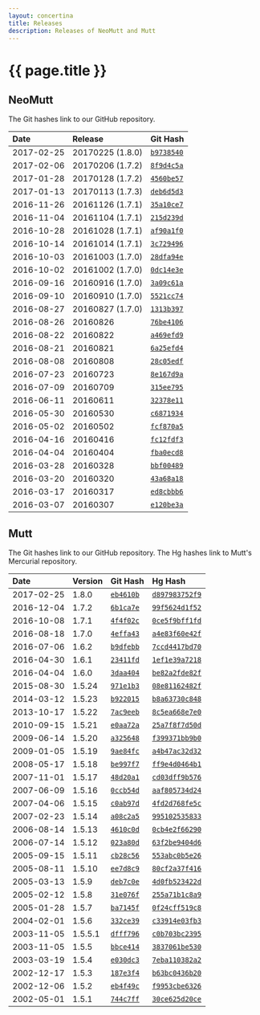 ```yaml
---
layout: concertina
title: Releases
description: Releases of NeoMutt and Mutt
---
```


# {{ page.title }}

## NeoMutt

The Git hashes link to our GitHub repository.

| Date         | Release            | Git Hash |
|:-------------|:-------------------|:---------|
| 2017-02-25   | 20170225 (1.8.0)   | [`b9738540`](https://github.com/neomutt/neomutt/commit/b9738540) |
| 2017-02-06   | 20170206 (1.7.2)   | [`8f9d4c5a`](https://github.com/neomutt/neomutt/commit/8f9d4c5a) |
| 2017-01-28   | 20170128 (1.7.2)   | [`4560be57`](https://github.com/neomutt/neomutt/commit/4560be57) |
| 2017-01-13   | 20170113 (1.7.3)   | [`deb6d5d3`](https://github.com/neomutt/neomutt/commit/deb6d5d3) |
| 2016-11-26   | 20161126 (1.7.1)   | [`35a10ce7`](https://github.com/neomutt/neomutt/commit/35a10ce7) |
| 2016-11-04   | 20161104 (1.7.1)   | [`215d239d`](https://github.com/neomutt/neomutt/commit/215d239d) |
| 2016-10-28   | 20161028 (1.7.1)   | [`af90a1f0`](https://github.com/neomutt/neomutt/commit/af90a1f0) |
| 2016-10-14   | 20161014 (1.7.1)   | [`3c729496`](https://github.com/neomutt/neomutt/commit/3c729496) |
| 2016-10-03   | 20161003 (1.7.0)   | [`28dfa94e`](https://github.com/neomutt/neomutt/commit/28dfa94e) |
| 2016-10-02   | 20161002 (1.7.0)   | [`0dc14e3e`](https://github.com/neomutt/neomutt/commit/0dc14e3e) |
| 2016-09-16   | 20160916 (1.7.0)   | [`3a09c61a`](https://github.com/neomutt/neomutt/commit/3a09c61a) |
| 2016-09-10   | 20160910 (1.7.0)   | [`5521cc74`](https://github.com/neomutt/neomutt/commit/5521cc74) |
| 2016-08-27   | 20160827 (1.7.0)   | [`1313b397`](https://github.com/neomutt/neomutt/commit/1313b397) |
| 2016-08-26   | 20160826           | [`76be4106`](https://github.com/neomutt/neomutt/commit/76be4106) |
| 2016-08-22   | 20160822           | [`a469efd9`](https://github.com/neomutt/neomutt/commit/a469efd9) |
| 2016-08-21   | 20160821           | [`6a25efd4`](https://github.com/neomutt/neomutt/commit/6a25efd4) |
| 2016-08-08   | 20160808           | [`28c05edf`](https://github.com/neomutt/neomutt/commit/28c05edf) |
| 2016-07-23   | 20160723           | [`8e167d9a`](https://github.com/neomutt/neomutt/commit/8e167d9a) |
| 2016-07-09   | 20160709           | [`315ee795`](https://github.com/neomutt/neomutt/commit/315ee795) |
| 2016-06-11   | 20160611           | [`32378e11`](https://github.com/neomutt/neomutt/commit/32378e11) |
| 2016-05-30   | 20160530           | [`c6871934`](https://github.com/neomutt/neomutt/commit/c6871934) |
| 2016-05-02   | 20160502           | [`fcf870a5`](https://github.com/neomutt/neomutt/commit/fcf870a5) |
| 2016-04-16   | 20160416           | [`fc12fdf3`](https://github.com/neomutt/neomutt/commit/fc12fdf3) |
| 2016-04-04   | 20160404           | [`fba0ecd8`](https://github.com/neomutt/neomutt/commit/fba0ecd8) |
| 2016-03-28   | 20160328           | [`bbf00489`](https://github.com/neomutt/neomutt/commit/bbf00489) |
| 2016-03-20   | 20160320           | [`43a68a18`](https://github.com/neomutt/neomutt/commit/43a68a18) |
| 2016-03-17   | 20160317           | [`ed8cbbb6`](https://github.com/neomutt/neomutt/commit/ed8cbbb6) |
| 2016-03-07   | 20160307           | [`e120be3a`](https://github.com/neomutt/neomutt/commit/e120be3a) |

## Mutt

The Git hashes link to our GitHub repository.
The Hg hashes link to Mutt's Mercurial repository.

| Date       | Version | Git Hash | Hg Hash      |
|:-----------|:--------|:---------|:-------------|
| 2017-02-25 | 1.8.0   | [`eb4610b`](https://github.com/neomutt/neomutt/commit/eb4610b) | [`d897983752f9`](https://dev.mutt.org/hg/mutt/rev/d897983752f9) |
| 2016-12-04 | 1.7.2   | [`6b1ca7e`](https://github.com/neomutt/neomutt/commit/6b1ca7e) | [`99f5624d1f52`](https://dev.mutt.org/hg/mutt/rev/99f5624d1f52) |
| 2016-10-08 | 1.7.1   | [`4f4f02c`](https://github.com/neomutt/neomutt/commit/4f4f02c) | [`0ce5f9bff1fd`](https://dev.mutt.org/hg/mutt/rev/0ce5f9bff1fd) |
| 2016-08-18 | 1.7.0   | [`4effa43`](https://github.com/neomutt/neomutt/commit/4effa43) | [`a4e83f60e42f`](https://dev.mutt.org/hg/mutt/rev/a4e83f60e42f) |
| 2016-07-06 | 1.6.2   | [`b9dfebb`](https://github.com/neomutt/neomutt/commit/b9dfebb) | [`7ccd4417bd70`](https://dev.mutt.org/hg/mutt/rev/7ccd4417bd70) |
| 2016-04-30 | 1.6.1   | [`23411fd`](https://github.com/neomutt/neomutt/commit/23411fd) | [`1ef1e39a7218`](https://dev.mutt.org/hg/mutt/rev/1ef1e39a7218) |
| 2016-04-04 | 1.6.0   | [`3daa404`](https://github.com/neomutt/neomutt/commit/3daa404) | [`be82a2fde82f`](https://dev.mutt.org/hg/mutt/rev/be82a2fde82f) |
| 2015-08-30 | 1.5.24  | [`971e1b3`](https://github.com/neomutt/neomutt/commit/971e1b3) | [`08e81162482f`](https://dev.mutt.org/hg/mutt/rev/08e81162482f) |
| 2014-03-12 | 1.5.23  | [`b922015`](https://github.com/neomutt/neomutt/commit/b922015) | [`b8a63730c848`](https://dev.mutt.org/hg/mutt/rev/b8a63730c848) |
| 2013-10-17 | 1.5.22  | [`7ac9eeb`](https://github.com/neomutt/neomutt/commit/7ac9eeb) | [`8c5ea668e7e0`](https://dev.mutt.org/hg/mutt/rev/8c5ea668e7e0) |
| 2010-09-15 | 1.5.21  | [`e0aa72a`](https://github.com/neomutt/neomutt/commit/e0aa72a) | [`25a7f8f7d50d`](https://dev.mutt.org/hg/mutt/rev/25a7f8f7d50d) |
| 2009-06-14 | 1.5.20  | [`a325648`](https://github.com/neomutt/neomutt/commit/a325648) | [`f399371bb9b0`](https://dev.mutt.org/hg/mutt/rev/f399371bb9b0) |
| 2009-01-05 | 1.5.19  | [`9ae84fc`](https://github.com/neomutt/neomutt/commit/9ae84fc) | [`a4b47ac32d32`](https://dev.mutt.org/hg/mutt/rev/a4b47ac32d32) |
| 2008-05-17 | 1.5.18  | [`be997f7`](https://github.com/neomutt/neomutt/commit/be997f7) | [`ff9e4d0464b1`](https://dev.mutt.org/hg/mutt/rev/ff9e4d0464b1) |
| 2007-11-01 | 1.5.17  | [`48d20a1`](https://github.com/neomutt/neomutt/commit/48d20a1) | [`cd03dff9b576`](https://dev.mutt.org/hg/mutt/rev/cd03dff9b576) |
| 2007-06-09 | 1.5.16  | [`0ccb54d`](https://github.com/neomutt/neomutt/commit/0ccb54d) | [`aaf805734d24`](https://dev.mutt.org/hg/mutt/rev/aaf805734d24) |
| 2007-04-06 | 1.5.15  | [`c0ab97d`](https://github.com/neomutt/neomutt/commit/c0ab97d) | [`4fd2d768fe5c`](https://dev.mutt.org/hg/mutt/rev/4fd2d768fe5c) |
| 2007-02-23 | 1.5.14  | [`a08c2a5`](https://github.com/neomutt/neomutt/commit/a08c2a5) | [`995102535833`](https://dev.mutt.org/hg/mutt/rev/995102535833) |
| 2006-08-14 | 1.5.13  | [`4610c0d`](https://github.com/neomutt/neomutt/commit/4610c0d) | [`0cb4e2f66290`](https://dev.mutt.org/hg/mutt/rev/0cb4e2f66290) |
| 2006-07-14 | 1.5.12  | [`023a80d`](https://github.com/neomutt/neomutt/commit/023a80d) | [`63f2be9404d6`](https://dev.mutt.org/hg/mutt/rev/63f2be9404d6) |
| 2005-09-15 | 1.5.11  | [`cb28c56`](https://github.com/neomutt/neomutt/commit/cb28c56) | [`553abc0b5e26`](https://dev.mutt.org/hg/mutt/rev/553abc0b5e26) |
| 2005-08-11 | 1.5.10  | [`ee7d8c9`](https://github.com/neomutt/neomutt/commit/ee7d8c9) | [`80cf2a37f416`](https://dev.mutt.org/hg/mutt/rev/80cf2a37f416) |
| 2005-03-13 | 1.5.9   | [`deb7c0e`](https://github.com/neomutt/neomutt/commit/deb7c0e) | [`4d0fb523422d`](https://dev.mutt.org/hg/mutt/rev/4d0fb523422d) |
| 2005-02-12 | 1.5.8   | [`31e076f`](https://github.com/neomutt/neomutt/commit/31e076f) | [`255a71b1c8a9`](https://dev.mutt.org/hg/mutt/rev/255a71b1c8a9) |
| 2005-01-28 | 1.5.7   | [`ba7145f`](https://github.com/neomutt/neomutt/commit/ba7145f) | [`0f24cff519c8`](https://dev.mutt.org/hg/mutt/rev/0f24cff519c8) |
| 2004-02-01 | 1.5.6   | [`332ce39`](https://github.com/neomutt/neomutt/commit/332ce39) | [`c33914e03fb3`](https://dev.mutt.org/hg/mutt/rev/c33914e03fb3) |
| 2003-11-05 | 1.5.5.1 | [`dfff796`](https://github.com/neomutt/neomutt/commit/dfff796) | [`c0b703bc2395`](https://dev.mutt.org/hg/mutt/rev/c0b703bc2395) |
| 2003-11-05 | 1.5.5   | [`bbce414`](https://github.com/neomutt/neomutt/commit/bbce414) | [`3837061be530`](https://dev.mutt.org/hg/mutt/rev/3837061be530) |
| 2003-03-19 | 1.5.4   | [`e030dc3`](https://github.com/neomutt/neomutt/commit/e030dc3) | [`7eba110382a2`](https://dev.mutt.org/hg/mutt/rev/7eba110382a2) |
| 2002-12-17 | 1.5.3   | [`187e3f4`](https://github.com/neomutt/neomutt/commit/187e3f4) | [`b63bc0436b20`](https://dev.mutt.org/hg/mutt/rev/b63bc0436b20) |
| 2002-12-06 | 1.5.2   | [`eb4f49c`](https://github.com/neomutt/neomutt/commit/eb4f49c) | [`f9953cbe6326`](https://dev.mutt.org/hg/mutt/rev/f9953cbe6326) |
| 2002-05-01 | 1.5.1   | [`744c7ff`](https://github.com/neomutt/neomutt/commit/744c7ff) | [`30ce625d20ce`](https://dev.mutt.org/hg/mutt/rev/30ce625d20ce) |

